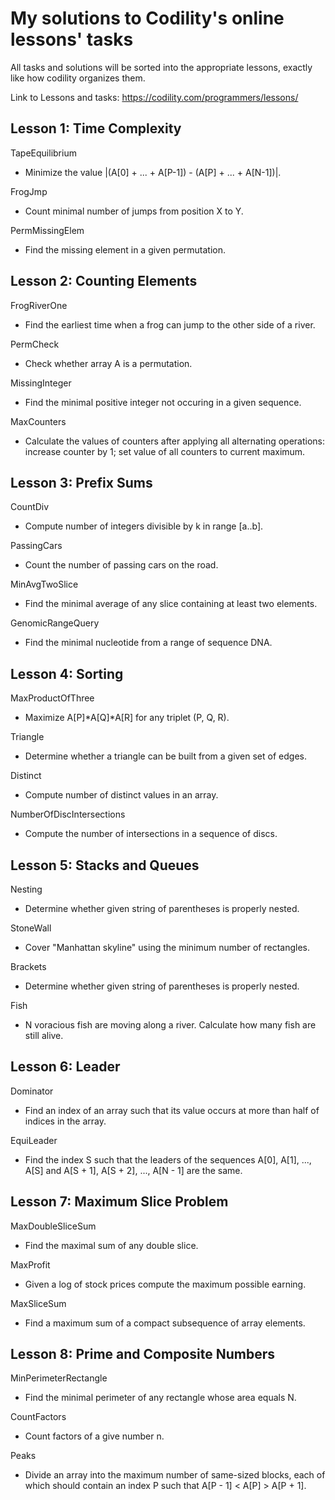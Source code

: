 My solutions to Codility's online lessons' tasks
==============================================

All tasks and solutions will be sorted into the appropriate lessons, exactly like how codility organizes them. 

Link to Lessons and tasks: https://codility.com/programmers/lessons/


Lesson 1: Time Complexity
------------------------
TapeEquilibrium
* Minimize the value |(A[0] + ... + A[P-1]) - (A[P] + ... + A[N-1])|.

FrogJmp
* Count minimal number of jumps from position X to Y.

PermMissingElem
* Find the missing element in a given permutation. 


Lesson 2: Counting Elements
---------------------------
FrogRiverOne
* Find the earliest time when a frog can jump to the other side of a river.

PermCheck
* Check whether array A is a permutation.

MissingInteger
* Find the minimal positive integer not occuring in a given sequence.

MaxCounters
* Calculate the values of counters after applying all alternating operations: increase counter by 1; set value of all counters to current maximum.


Lesson 3: Prefix Sums
--------------------
CountDiv
* Compute number of integers divisible by k in range [a..b].

PassingCars
* Count the number of passing cars on the road.

MinAvgTwoSlice
* Find the minimal average of any slice containing at least two elements.

GenomicRangeQuery
* Find the minimal nucleotide from a range of sequence DNA.


Lesson 4: Sorting
-----------------
MaxProductOfThree
* Maximize A[P]\*A[Q]\*A[R] for any triplet (P, Q, R).

Triangle
* Determine whether a triangle can be built from a given set of edges.

Distinct
* Compute number of distinct values in an array.

NumberOfDiscIntersections
* Compute the number of intersections in a sequence of discs.


Lesson 5: Stacks and Queues
---------------------------
Nesting
* Determine whether given string of parentheses is properly nested.

StoneWall
* Cover "Manhattan skyline" using the minimum number of rectangles.

Brackets
* Determine whether given string of parentheses is properly nested.

Fish
* N voracious fish are moving along a river. Calculate how many fish are still alive.


Lesson 6: Leader
----------------
Dominator
* Find an index of an array such that its value occurs at more than half of indices in the array. 

EquiLeader
* Find the index S such that the leaders of the sequences A[0], A[1], ..., A[S] and A[S + 1], A[S + 2], ..., A[N - 1] are the same.


Lesson 7: Maximum Slice Problem
-------------------------------
MaxDoubleSliceSum
* Find the maximal sum of any double slice.

MaxProfit
* Given a log of stock prices compute the maximum possible earning.

MaxSliceSum
* Find a maximum sum of a compact subsequence of array elements.


Lesson 8: Prime and Composite Numbers
----------------------
MinPerimeterRectangle
* Find the minimal perimeter of any rectangle whose area equals N.

CountFactors
* Count factors of a give number n.

Peaks
* Divide an array into the maximum number of same-sized blocks, each of which should contain an index P such that A[P - 1] < A[P] > A[P + 1].



